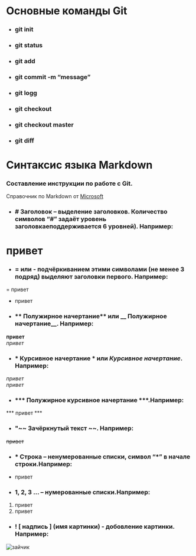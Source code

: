 # Основные команды Git

* ### git init

* ### git status 

 * ### git add 

* ### git commit -m “message” 

* ### git logg 

* ### git checkout

* ### git checkout master

* ### git diff


# Синтаксис языка Markdown
### Составление инструкции по работе с Git.
Справочник по Markdown от    [ Microsoft ](https://docs.microsoft.com/ru-ru/contribute/markdown-reference)
* ###  # Заголовок – выделение заголовков. Количество символов “#” задаёт уровень заголовкаeподдерживается 6 уровней). Например: 
# привет
* ### = или - подчёркиванием этими символами (не менее 3 подряд) выделяют заголовки первого. Например: 
= привет
-  привет 
* ### ** Полужирное начертание** или __ Полужирное начертание__. Например: 
**привет**  
_привет_
* ### * Курсивное начертание * или _Курсивное начертание_. Например: 
*привет*  
_привет_
* ### *** Полужирное курсивное начертание ***.Например: 
*** привет ***
* ### "~~ Зачёркнутый текст ~~. Например: 
~~привет~~

* ### * Строка – ненумерованные списки, символ “*” в начале строки.Например: 
* привет

* ### 1, 2, 3 … – нумерованные списки.Например: 
1. привет  
2. привет 

* ### ! [ надпись ] (имя картинки) - добовление картинки. Например: 
![зайчик](зайка.jpg)


